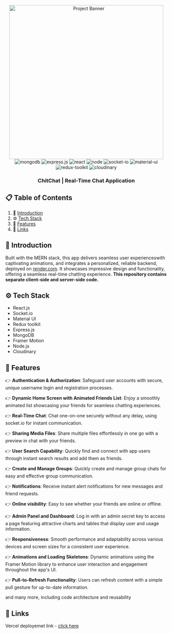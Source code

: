 <div align="center">
  <br />
    <a href="https://chit-chat-tawny.vercel.app" target="_blank">
      <img src="https://res.cloudinary.com/dw61knhif/image/upload/v1720630686/Purple_Modern_Minimalist_Message_Logo_gp99am.png" width="480px" alt="Project Banner">
    </a>
  <br />
  <div>
  <img src="https://img.shields.io/badge/MongoDB-4EA94B?style=for-the-badge&logo=mongodb&logoColor=white" alt="mongodb" />
  <img src="https://img.shields.io/badge/Express%20js-000000?style=for-the-badge&logo=express&logoColor=white" alt="express.js" />
  <img src="https://img.shields.io/badge/React-20232A?style=for-the-badge&logo=react&logoColor=61DAFB" alt="react" />
  <img src="https://img.shields.io/badge/Node%20js-339933?style=for-the-badge&logo=nodedotjs&logoColor=white" alt="node" />
  <img src="https://img.shields.io/badge/Socket.io-010101?&style=for-the-badge&logo=Socket.io&logoColor=white" alt="socket-io" />
  <img src="https://img.shields.io/badge/Material%20UI-007FFF?style=for-the-badge&logo=mui&logoColor=white" alt="material-ui" />
  <img src="https://img.shields.io/badge/Redux-593D88?style=for-the-badge&logo=redux&logoColor=white" alt="redux-toolkit" />
  <img src="https://img.shields.io/badge/Cloudinary-3448C5?style=for-the-badge&logo=Cloudinary&logoColor=white" alt="cloudinary" />
  </div>
    <h3 align="center">ChitChat | Real-Time Chat Application</h3>

</div>

## 📋 <a name="table">Table of Contents</a>

1. 🚀 [Introduction](#introduction)
2. ⚙️ [Tech Stack](#tech-stack)
3. 🔋  [Features](#features)
4. 🔗 [Links](#links)

## <a name="introduction">🚀 Introduction</a>

Built with the MERN stack, this app delivers seamless user experienceswith captivating animations, and integrates a personalized, reliable backend, deployed on [render.com](https://render.com). It showcases impressive design and functionality, offering a seamless real-time chatting experience.
**This repository contains separate client-side and server-side code.**

## <a name="tech-stack">⚙️ Tech Stack</a>

- React.js
- Socket.io
- Material UI
- Redux toolkit
- Express.js
- MongoDB
- Framer Motion
- Node.js
- Cloudinary

## <a name="features">🔋 Features</a>

👉 **Authentication & Authorization**: Safeguard user accounts with secure, unique username login and registration processes.

👉 **Dynamic Home Screen with Animated Friends List**: Enjoy a smoothly animated list showcasing your friends for seamless chatting experiences.

👉 **Real-Time Chat**: Chat one-on-one securely without any delay, using socket.io for instant communication.

👉 **Sharing Media Files**: Share multiple files effortlessly in one go with a preview in chat with your friends.

👉 **User Search Capability**: Quickly find and connect with app users through instant search results and add them as friends.

👉 **Create and Manage Groups**: Quickly create and manage group chats for easy and effective group communication.

👉 **Notifications**: Receive instant alert notifications for new messages and friend requests.

👉 **Online visibility**: Easy to see whether your friends are online or offline.

👉 **Admin Panel and Dashboard**: Log in with an admin secret key to access a page featuring attractive charts and tables that display user and usage information.

👉 **Responsiveness**: Smooth performance and adaptability across various devices and screen sizes for a consistent user experience.

👉 **Animations and Loading Skeletons**: Dynamic animations using the Framer Motion library to enhance user interaction and engagement throughout the app's UI.

👉 **Pull-to-Refresh Functionality**: Users can refresh content with a simple pull gesture for up-to-date information.

and many more, including code architecture and reusability 

## <a name="links">🔗 Links</a>

Vercel deployemet link - [click here](https://chit-chat-tawny.vercel.app)

#
